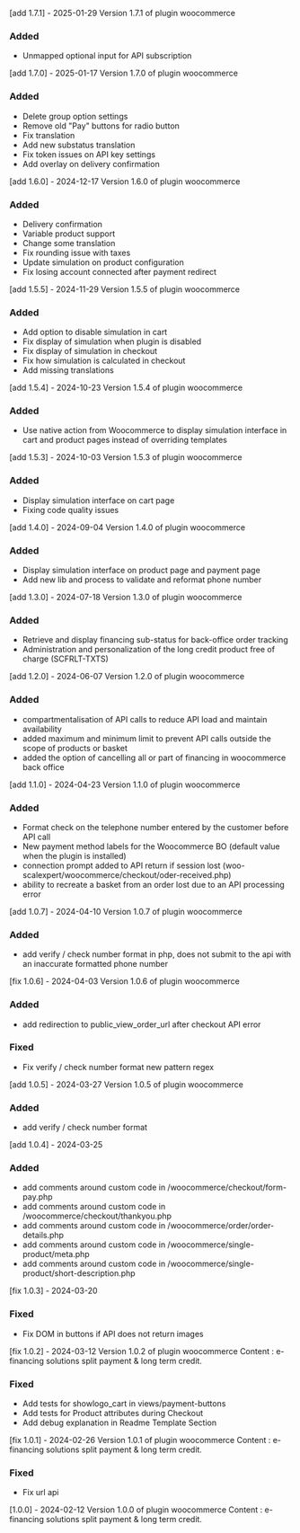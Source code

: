 [add 1.7.1] - 2025-01-29
Version 1.7.1 of plugin woocommerce

### Added

- Unmapped optional input for API subscription

[add 1.7.0] - 2025-01-17
Version 1.7.0 of plugin woocommerce

### Added

- Delete group option settings
- Remove old "Pay" buttons for radio button
- Fix translation
- Add new substatus translation
- Fix token issues on API key settings
- Add overlay on delivery confirmation

[add 1.6.0] - 2024-12-17
Version 1.6.0 of plugin woocommerce

### Added

- Delivery confirmation
- Variable product support
- Change some translation
- Fix rounding issue with taxes
- Update simulation on product configuration
- Fix losing account connected after payment redirect

[add 1.5.5] - 2024-11-29
Version 1.5.5 of plugin woocommerce

### Added

- Add option to disable simulation in cart
- Fix display of simulation when plugin is disabled
- Fix display of simulation in checkout
- Fix how simulation is calculated in checkout
- Add missing translations

[add 1.5.4] - 2024-10-23
Version 1.5.4 of plugin woocommerce

### Added

- Use native action from Woocommerce to display simulation interface in cart and product pages instead of overriding templates  

[add 1.5.3] - 2024-10-03
Version 1.5.3 of plugin woocommerce

### Added

- Display simulation interface on cart page
- Fixing code quality issues

[add 1.4.0] - 2024-09-04
Version 1.4.0 of plugin woocommerce

### Added

- Display simulation interface on product page and payment page
- Add new lib and process to validate and reformat phone number

[add 1.3.0] - 2024-07-18
Version 1.3.0 of plugin woocommerce

### Added

- Retrieve and display financing sub-status for back-office order tracking
- Administration and personalization of the long credit product free of charge (SCFRLT-TXTS)

[add 1.2.0] - 2024-06-07
Version 1.2.0 of plugin woocommerce

### Added

- compartmentalisation of API calls to reduce API load and maintain availability
- added maximum and minimum limit to prevent API calls outside the scope of products or basket
- added the option of cancelling all or part of financing in woocommerce back office

[add 1.1.0] - 2024-04-23
Version 1.1.0 of plugin woocommerce

### Added

- Format check on the telephone number entered by the customer before API call
- New payment method labels for the Woocommerce BO (default value when the plugin is installed)
- connection prompt added to API return if session lost (woo-scalexpert/woocommerce/checkout/oder-received.php)
- ability to recreate a basket from an order lost due to an API processing error

[add 1.0.7] - 2024-04-10
Version 1.0.7 of plugin woocommerce

### Added

- add verify / check number format in php, does not submit to the api with an inaccurate formatted phone number

[fix 1.0.6] - 2024-04-03
Version 1.0.6 of plugin woocommerce

### Added

- add redirection to public_view_order_url after checkout API error

### Fixed

- Fix verify / check number format new pattern regex

[add 1.0.5] - 2024-03-27
Version 1.0.5 of plugin woocommerce

### Added

- add verify / check number format

[add 1.0.4] - 2024-03-25

### Added

- add comments around custom code in /woocommerce/checkout/form-pay.php
- add comments around custom code in /woocommerce/checkout/thankyou.php
- add comments around custom code in /woocommerce/order/order-details.php
- add comments around custom code in /woocommerce/single-product/meta.php
- add comments around custom code in /woocommerce/single-product/short-description.php

[fix 1.0.3] - 2024-03-20

### Fixed

- Fix DOM in buttons if API does not return images

[fix 1.0.2] - 2024-03-12
Version 1.0.2 of plugin woocommerce
Content : e-financing solutions split payment & long term credit.

### Fixed

- Add tests for showlogo_cart in views/payment-buttons
- Add tests for Product attributes during Checkout
- Add debug explanation in Readme Template Section

[fix 1.0.1] - 2024-02-26
Version 1.0.1 of plugin woocommerce
Content : e-financing solutions split payment & long term credit.

### Fixed

- Fix url api

[1.0.0] - 2024-02-12
Version 1.0.0 of plugin woocommerce
Content : e-financing solutions split payment & long term credit.
